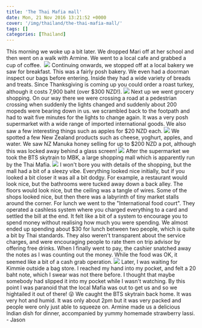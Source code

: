 ```yaml
---
title: 'The Thai Mafia mall'
date: Mon, 21 Nov 2016 13:21:52 +0000
cover: '/img/thailand/the-thai-mafia-mall/'
tags: []
categories: [Thailand]
---
```


This morning we woke up a bit later. We dropped Mari off at her school and then went on a walk with Armine. We went to a local cafe and grabbed a cup of coffee.  [![](http://jovialdragon.files.wordpress.com/2016/11/wp-image-1426298552jpg.jpg)](http://jovialdragon.files.wordpress.com/2016/11/wp-image-1426298552jpg.jpg) Continuing onwards, we stopped off at a local bakery we saw for breakfast. This was a fairly posh bakery. We even had a doorman inspect our bags before entering. Inside they had a wide variety of breads and treats. Since Thanksgiving is coming up you could order a roast turkey, although it costs 7,900 baht (over $300 NZD!). [![](http://jovialdragon.files.wordpress.com/2016/11/wp-image-33461501jpg.jpg)](http://jovialdragon.files.wordpress.com/2016/11/wp-image-33461501jpg.jpg) Next up we went grocery shopping. On our way there we were crossing a road at a pedestrian crossing when suddenly the lights changed and suddenly about 200 mopeds were bearing down in us. we scrambled back to the footpath and had to wait five minutes for the lights to change again. It was a very posh supermarket with a wide range of imported international goods. We also saw a few interesting things such as apples for $20 NZD each. [![](http://jovialdragon.files.wordpress.com/2016/11/wp-image-1691749193jpg.jpg)](http://jovialdragon.files.wordpress.com/2016/11/wp-image-1691749193jpg.jpg) We spotted a few New Zealand products such as cheese, yoghurt, apples, and water. We saw NZ Manuka honey selling for up to $200 NZD a pot, although this was locked away behind a glass screen! [![](http://jovialdragon.files.wordpress.com/2016/11/wp-image-601249466jpg.jpg)](http://jovialdragon.files.wordpress.com/2016/11/wp-image-601249466jpg.jpg) After the supermarket we took the BTS skytrain to MBK, a large shopping mall which is apparently run by the Thai Mafia. [![](http://jovialdragon.files.wordpress.com/2016/11/wp-image-51199787jpg.jpg)](http://jovialdragon.files.wordpress.com/2016/11/wp-image-51199787jpg.jpg) I won't bore you with details of the shopping, but the mall had a bit of a sleezy vibe. Everything looked nice initially, but if you looked a bit closer it was all a bit dodgy. For example, a restaurant would look nice, but the bathrooms were tucked away down a back alley. The floors would look nice, but the ceiling was a tangle of wires. Some of the shops looked nice, but then there was a labyrinth of tiny market stalls around the corner. For lunch we went to the "International food court". They operated a cashless system where you charged everything to a card and settled the bill at the end. It felt like a bit of a system to encourage you to spend money without realising how much you were spending. We almost ended up spending about $30 for lunch between two people, which is quite a bit by Thai standards. They also weren't transparent about the service charges, and were encouraging people to rate them on trip advisor by offering free drinks. When I finally went to pay, the cashier snatched away the notes as I was counting out the money. While the food was OK, it seemed like a bit of a cash grab operation. [![](http://jovialdragon.files.wordpress.com/2016/11/wp-image-1747968835jpg.jpg)](http://jovialdragon.files.wordpress.com/2016/11/wp-image-1747968835jpg.jpg) Later, I was waiting for Kimmie outside a bag store. I reached my hand into my pocket, and felt a 20 baht note, which I swear was not there before. I thought that maybe somebody had slipped it into my pocket while I wasn't watching. By this point I was paranoid that the local Mafia was out to get us and so we hightailed it out of there! 😜 We caught the BTS skytrain back home. It was very hot and humid. It was only about 2pm but it was very packed and people were only just able to squeeze on. Armine made us a delicious Indian dish for dinner, accompanied by yummy homemade strawberry lassi. - Jason